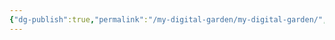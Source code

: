 ```yaml
---
{"dg-publish":true,"permalink":"/my-digital-garden/my-digital-garden/","tags":["gardenEntry"]}
---
```


